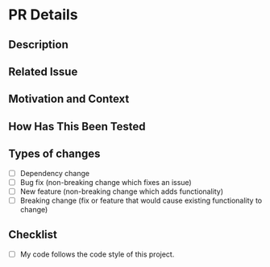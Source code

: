 # PR Details

<!--- Provide a general summary of your changes in the Title above -->

## Description

<!--- Describe your changes in detail -->

## Related Issue

<!--- Optional --->
<!--- If there is an issue link it here: -->

## Motivation and Context

<!--- Optional --->
<!--- Why is this change required? What problem does it solve? -->

## How Has This Been Tested

<!--- Please describe in detail how you tested your changes. -->
<!--- Include details of your testing environment, and the tests you ran to -->

## Types of changes

<!--- What types of changes does your code introduce? Put an `x` in all the boxes that apply: -->

- [ ] Dependency change
- [ ] Bug fix (non-breaking change which fixes an issue)
- [ ] New feature (non-breaking change which adds functionality)
- [ ] Breaking change (fix or feature that would cause existing functionality to change)

## Checklist

<!--- Go over all the following points, and put an `x` in all the boxes that apply. -->

- [ ] My code follows the code style of this project.

